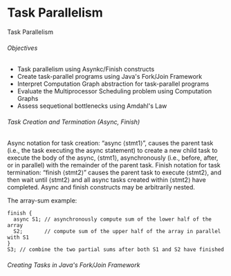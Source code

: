# Task Parallelism
Task Parallelism

###### Objectives
- Task parallelism using Asynkc/Finish constructs
- Create task-parallel programs using Java's Fork/Join Framework
- Interpret Computation Graph abstraction for task-parallel programs
- Evaluate the Multiprocessor Scheduling problem using Computation Graphs
- Assess sequetional bottlenecks using Amdahl's Law

###### Task Creation and Termination (Async, Finish)
Async notation for task creation: “async ⟨stmt1⟩”, causes the parent task (i.e., the task executing the async statement) to create a new child task to execute the body of the async, ⟨stmt1⟩, asynchronously (i.e., before, after, or in parallel) with the remainder of the parent task. 
Finish notation for task termination: “finish ⟨stmt2⟩” causes the parent task to execute ⟨stmt2⟩, and then wait until ⟨stmt2⟩ and all async tasks created within ⟨stmt2⟩ have completed. Async and finish constructs may be arbitrarily nested.

The array-sum example:
```
finish {
  async S1; // asynchronously compute sum of the lower half of the array
  S2;       // compute sum of the upper half of the array in parallel with S1
}
S3; // combine the two partial sums after both S1 and S2 have finished
```

###### Creating Tasks in Java's Fork/Join Framework
